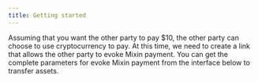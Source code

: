 ```yaml
---
title: Getting started
---
```


Assuming that you want the other party to pay $10, the other party can choose to use cryptocurrency to pay. At this time, we need to create a link that allows the other party to evoke Mixin payment. You can get the complete parameters for evoke Mixin payment from the interface below to transfer assets.
